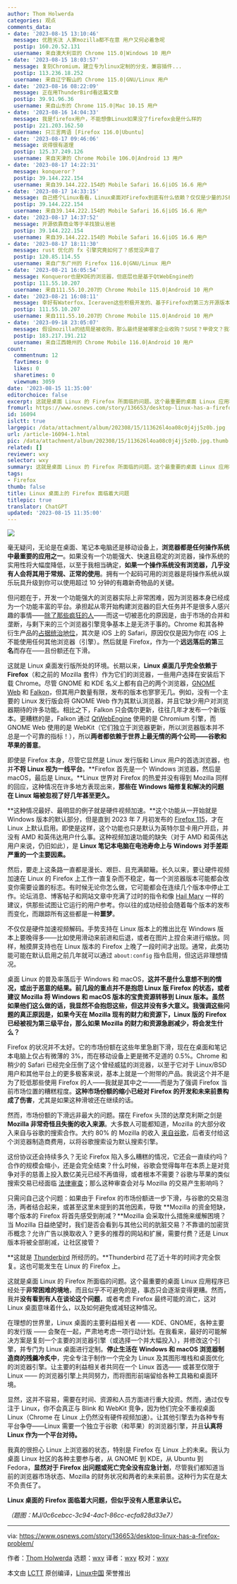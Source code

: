 ```yaml
---
author: Thom Holwerda
categories: 观点
comments_data:
- date: '2023-08-15 13:10:46'
  message: 优胜劣汰 人家mozilla都不在意 用户又何必着急呢
  postip: 160.20.52.131
  username: 来自澳大利亚的 Chrome 115.0|Windows 10 用户
- date: '2023-08-15 18:03:57'
  message: 复刻Chromium，建立专为linux定制的分支，兼容插件...
  postip: 113.236.18.252
  username: 来自辽宁鞍山的 Chrome 115.0|GNU/Linux 用户
- date: '2023-08-16 08:22:09'
  message: 正在用ThunderBird看这篇文章
  postip: 39.91.96.36
  username: 来自山东的 Chrome 115.0|Mac 10.15 用户
- date: '2023-08-16 14:04:33'
  message: 我是firefox用户，不能想像Linux如果没了firefox会是什么样的
  postip: 221.203.162.50
  username: 只三言两语 [Firefox 116.0|Ubuntu]
- date: '2023-08-17 09:46:06'
  message: 说得很有道理
  postip: 125.37.249.126
  username: 来自天津的 Chrome Mobile 106.0|Android 13 用户
- date: '2023-08-17 14:22:31'
  message: konqueror？
  postip: 39.144.222.154
  username: 来自39.144.222.154的 Mobile Safari 16.6|iOS 16.6 用户
- date: '2023-08-17 14:33:15'
  message: 自己搭个Linux看看，Linux桌面对Firefox到底有什么依赖？仅仅是少量的JS相关包依赖gecko。至于Mozllia倒了后怎么办，建议参考mysql、ffmpeg、xfree86。事实上，Mozllia已经倒过一次了：Netscape
  postip: 39.144.222.154
  username: 来自39.144.222.154的 Mobile Safari 16.6|iOS 16.6 用户
- date: '2023-08-17 14:37:52'
  message: 开源依靠商业等于羊找狼认爸爸
  postip: 39.144.222.154
  username: 来自39.144.222.154的 Mobile Safari 16.6|iOS 16.6 用户
- date: '2023-08-17 18:11:30'
  message: rust 优化的 fx 引擎究竟如何了？感觉没声音了
  postip: 120.85.114.55
  username: 来自广东广州的 Firefox 116.0|GNU/Linux 用户
- date: '2023-08-21 16:05:54'
  message: Konqueror也是KDE的浏览器，但底层也是基于QtWebEngine的
  postip: 111.55.10.207
  username: 来自111.55.10.207的 Chrome Mobile 115.0|Android 10 用户
- date: '2023-08-21 16:08:11'
  message: 幸好有Waterfox、Iceraven这些积极开发的、基于Firefox的第三方开源版本，起码多一种选择，还比官方Firefox更流畅
  postip: 111.55.10.207
  username: 来自111.55.10.207的 Chrome Mobile 115.0|Android 10 用户
- date: '2023-09-18 23:05:07'
  message: 假设mozilla的结局是被收购，那么最终是被哪家企业收购？SUSE？甲骨文？我不知道。
  postip: 183.217.191.212
  username: 来自江西赣州的 Chrome Mobile 116.0|Android 10 用户
count:
  commentnum: 12
  favtimes: 0
  likes: 0
  sharetimes: 0
  viewnum: 3059
date: '2023-08-15 11:35:00'
editorchoice: false
excerpt: 这就是桌面 Linux 的 Firefox 所面临的问题。这个最重要的桌面 Linux 应用程序已经处于非常困难的境地，而且似乎不可避免的是，事态只会逐渐变得更糟。
fromurl: https://www.osnews.com/story/136653/desktop-linux-has-a-firefox-problem/
id: 16094
islctt: true
largepic: /data/attachment/album/202308/15/113626l4oa08c0j4jj5z0b.jpg
url: /article-16094-1.html
pic: /data/attachment/album/202308/15/113626l4oa08c0j4jj5z0b.jpg.thumb.jpg
related: []
reviewer: wxy
selector: wxy
summary: 这就是桌面 Linux 的 Firefox 所面临的问题。这个最重要的桌面 Linux 应用程序已经处于非常困难的境地，而且似乎不可避免的是，事态只会逐渐变得更糟。
tags:
- Firefox
thumb: false
title: Linux 桌面上的 Firefox 面临着大问题
titlepic: true
translator: ChatGPT
updated: '2023-08-15 11:35:00'
---
```


![](/data/attachment/album/202308/15/113626l4oa08c0j4jj5z0b.jpg)


毫无疑问，无论是在桌面、笔记本电脑还是移动设备上，**浏览器都是任何操作系统中最重要的应用之一**。如果没有一个功能强大、快速且稳定的浏览器，操作系统的实用性将大幅度降低，以至于我相当确定，**如果一个操作系统没有浏览器，几乎没有人会将其用于常规、正常的使用**。拥有一个起码可用的浏览器是将操作系统从娱乐玩具升级到你可以使用超过 10 分钟的有趣新奇物品的关键。


但问题在于，开发一个功能强大的浏览器实际上非常困难，因为浏览器本身已经成为一个功能丰富的平台。承担起从零开始构建浏览器的巨大任务并不是很多人感兴趣的事情——[除了那些疯狂的人](https://www.ladybird.dev/)——而这一切被恶化的原因是，由于市场的合并和垄断，与剩下来的三个浏览器引擎竞争基本上是无济于事的。Chrome 和其各种衍生产品的[占据统治地位](https://gs.statcounter.com/browser-market-share)，其次是 iOS 上的 Safari，原因仅仅是因为你在 iOS 上不能使用任何其他浏览器（引擎）。然后就是 Firefox，作为一个**远远落后的第三名**而存在——且份额还在下滑。


这就是 Linux 桌面发行版所处的环境。长期以来，**Linux 桌面几乎完全依赖于 Firefox**（和之前的 Mozilla 套件）作为它们的浏览器，一些用户选择在安装后下载 Chrome。尽管 GNOME 和 KDE 名义上都有自己的两个浏览器，[GNOME Web](https://wiki.gnome.org/Apps/Web) 和 [Falkon](https://www.falkon.org/)，但其用户数量有限，发布的版本也寥寥无几。例如，没有一个主要的 Linux 发行版会将 GNOME Web 作为其默认浏览器，并且它缺少用户对浏览器期待的许多功能。相比之下，Falkon 只会偶尔更新，往往几年才发布一个新版本。更糟糕的是，Falkon 通过 [QtWebEngine](https://wiki.qt.io/QtWebEngine) 使用的是 Chromium 引擎，而 GNOME Web 使用的是 WebKit（它们独立于浏览器更新，所以浏览器版本并不总是一个可靠的指标！），所以**两者都依赖于世界上最无情的两个公司——谷歌和苹果的善意**。


即使是 Firefox 本身，尽管它显然是 Linux 发行版和 Linux 用户的首选浏览器，也并**不将 Linux 视为一线平台**。**Firefox 首先是一个 Windows 浏览器，然后是 macOS，最后是 Linux。**Linux 世界对 Firefox 的热爱并没有得到 Mozilla 同样的回应，这种情况在许多地方表现出来，**那些在 Windows 端修复和解决的问题在 Linux 端被忽视了好几年甚至更久。**


**这种情况最好、最明显的例子就是硬件视频加速。**这个功能从一开始就是 Windows 版本的默认部分，但是直到 2023 年 7 月初发布的 [Firefox 115](https://www.omgubuntu.co.uk/2023/07/firefox-115-intel-gpu-video-decoding-on-linux)，才在 Linux 上默认启用。即使是这样，这个功能也只是默认为英特尔显卡用户开启，并没有 AMD 和英伟达用户什么事。这种视频加速功能的缺失（对于 AMD 和英伟达用户来说，仍旧如此），是 **Linux 笔记本电脑在电池寿命上与 Windows 对手差距严重的一个主要因素。**


然后，要走上这条路一直都是漫长、艰巨、且充满颠簸。长久以来，要让硬件视频加速在 Linux 的 Firefox 上工作一直复杂而不稳定，每一个浏览器版本可能都会改变你需要设置的标志。有时候无论你怎么做，它可能都会在连续几个版本中停止工作。论坛消息、博客帖子和网站文章中充满了过时的指令和像 [Hail Mary](https://en.wikipedia.org/wiki/Hail_Mary) 一样的建议，供那些试图让它运行的用户参考。你以往的成功经验会随着每个版本的发布而变化，而跟踪所有这些都是一种**噩梦**。


不仅仅是硬件加速视频解码。手势支持在 Linux 版本上的推出比在 Windows 版本上要晚得多——比如使用滑动来前进和后退，或者在图片上捏合来进行缩放。同样，触摸屏支持也在 Linux 版本的 Firefox 上晚了一段时间才出现。通常，此类功能可能在默认启用之前几年就可以通过 `about:config` 指令启用，但这远非理想情况。


桌面 Linux 的普及率落后于 Windows 和 macOS，**这并不是什么意想不到的情况，或出于恶意的结果。**前几段的重点并不是抱怨 Linux 版 Firefox 的状态，或者建议 Mozilla 将 Windows 和 macOS 版本的宝贵资源转移到 Linux 版本。虽然如果他们这么做的话，我显然不会抱怨这些，但这并没有多大意义。我强调这些问题的真正原因是，如果今天在 Mozilla 现有的财力和资源下，Linux 版的 Firefox 已经被视为第三级平台，那么**如果 Mozilla 的财力和资源急剧减少，将会发生什么？**


Firefox 的状况并不太好。它的市场份额在这些年里急剧下滑，现在在桌面和笔记本电脑上仅占有微薄的 3%，而在移动设备上更是微不足道的 0.5%。Chrome 和稍少的 Safari 已经完全压倒了这个曾经威猛的浏览器，以至于它对于 Linux/BSD 用户和其他平台上的更多极客来说，基本上就是一个附带的产品。我说这个并不是为了贬低那些使用 Firefox 的人——我就是其中之一——而是为了强调 Firefox 当前市场位置的糟糕程度。**这种市场份额的缩小已经对 Firefox 的开发和未来前景构成了伤害**，尤其是如果这种滑坡还在继续的话。


然而，市场份额的下滑远非最大的问题。摆在 Firefox 头顶的达摩克利斯之剑是 **Mozilla 非常奇怪且失衡的收入来源**。大多数人可能都知道，Mozilla 的大部分收入来自与谷歌的搜索合作。大约 80% 的 Mozilla 的收入 [来自谷歌](https://www.bloomberg.com/news/newsletters/2023-05-05/why-google-keeps-paying-mozilla-s-firefox-even-as-chrome-dominates)，后者支付给这个浏览器制造商费用，以将谷歌搜索设为默认搜索引擎。


这份协议还会持续多久？无论 Firefox 陷入多么糟糕的情况，它还会一直续约吗？合作的规模会缩小，还是会完全结束？什么时候，谷歌会觉得每年在本质上是对竞争对手的慈善上投入数亿美元已经不再值得，或者根本不需要？谷歌与苹果的类似搜索交易已经面临 [法律审查](https://www.businessinsider.com/google-apple-search-deal-doj-antitrust-suit-2020-10?op=1&r=US&IR=T)；那么这种审查会对与 Mozilla 的交易产生影响吗？


只需问自己这个问题：如果由于 Firefox 的市场份额进一步下滑，与谷歌的交易泡汤，两者结合起来，或甚至这里未提到的其他因素，导致 **Mozilla 的资金短缺，哪个版本的 Firefox 将首先感受到削减？**Mozilla 会采取什么措施来缓解困境？当 Mozilla 日益绝望时，我们是否会看到与其他公司的肮脏交易？不靠谱的加密货币概念？允许广告以换取收入？更多的推荐的网站和扩展，需要付费？还是 Linux 版本将被全部削减，让社区接管？


**这就是 [Thunderbird](https://www.osnews.com/story/26159/mozilla-to-cease-development-on-thunderbird/) 所经历的。**Thunderbird 花了近十年的时间才完全恢复。这也可能发生在 Linux 的 Firefox 上。


这就是桌面 Linux 的 Firefox 所面临的问题。这个最重要的桌面 Linux 应用程序已经处于**非常困难的境地**，而且似乎不可避免的是，事态只会逐渐变得更糟。然而，我并**没有看到有人在谈论这个问题**，或者考虑 Firefox 最终可能的消亡，这对 Linux 桌面意味着什么，以及如何避免或减轻这种情况。


在理想的世界里，Linux 桌面的主要利益相关者 —— KDE、GNOME，各种主要的发行版 —— 会聚在一起，严肃地考虑一项行动计划。在我看来，最好的可能解决方案是复刻一个主要的浏览器引擎（或选择一个并大幅投入），并修改这个引擎，并专门为 Linux 桌面进行定制。**停止生活在 Windows 和 macOS 浏览器制造商的残羹冷炙中**，完全专注于制作一个完全为 Linux 及其图形堆栈和桌面优化的浏览器引擎。让主要的利益相关者共同在一个 Linux 首选—— 或甚至仅限于 Linux —— 的浏览器引擎上共同努力，而将图形前端留给各种工具箱和桌面环境。


显然，这并不容易，需要在时间、资源和人员方面进行重大投资。然而，通过仅专注于 Linux，你不会真正与 Blink 和 WebKit 竞争，因为他们完全不重视桌面 Linux（Chrome 在 Linux 上仍然没有硬件视频加速）。让其他引擎去为各种专有平台争夺——Linux 需要一个独立于谷歌（和苹果）的浏览器引擎，并且**认真将 Linux 作为一个平台对待。**


我真的很担心 Linux 上浏览器的状态，特别是 Firefox 在 Linux 上的未来。我认为桌面 Linux 社区的各种主要参与者，从 GNOME 到 KDE，从 Ubuntu 到 Fedora，**显然对于 Firefox 出问题或死亡完全没有应急计划**，尽管我们都知道当前的浏览器市场状态、Mozilla 的财务状况和两者的未来前景。这种行为实在是太不负责任了。


**Linux 桌面的 Firefox 面临着大问题，但似乎没有人愿意承认它。**


*（题图：MJ/0c6cebcc-3c94-4ac1-86cc-ecfa828d33e7）*




---


via: <https://www.osnews.com/story/136653/desktop-linux-has-a-firefox-problem/> 


作者：[Thom Holwerda](https://www.osnews.com/story/author/thom-holwerda/) 选题：[wxy](https://github.com/wxy) 译者：[wxy](https://github.com/wxy) 校对：[wxy](https://github.com/wxy)


本文由 [LCTT](https://github.com/LCTT/TranslateProject) 原创编译，[Linux中国](/article-16092-1.html) 荣誉推出